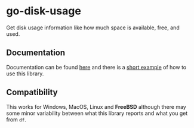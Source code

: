 go-disk-usage
=============

Get disk usage information like how much space is available, free, and used.  

## Documentation
Documentation can be found [here](https://godoc.org/github.com/ricochet2200/go-disk-usage/du) and there is a [short example](https://github.com/ricochet2200/go-disk-usage/blob/master/duexample.go) of how to use this library.

## Compatibility
This works for Windows, MacOS, Linux and **FreeBSD** although there may some minor variability between what this library reports and what you get from `df`.
